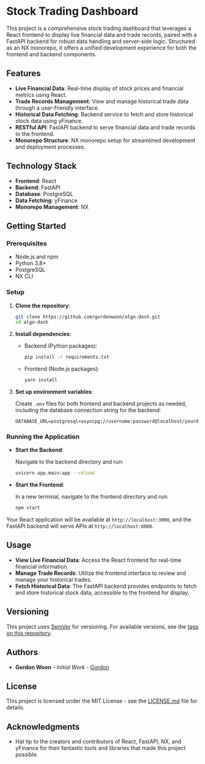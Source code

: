 # Stock Trading Dashboard

This project is a comprehensive stock trading dashboard that leverages a React frontend to display live financial data and trade records, paired with a FastAPI backend for robust data handling and server-side logic. Structured as an NX monorepo, it offers a unified development experience for both the frontend and backend components.

## Features

- **Live Financial Data**: Real-time display of stock prices and financial metrics using React.
- **Trade Records Management**: View and manage historical trade data through a user-friendly interface.
- **Historical Data Fetching**: Backend service to fetch and store historical stock data using yFinance.
- **RESTful API**: FastAPI backend to serve financial data and trade records to the frontend.
- **Monorepo Structure**: NX monorepo setup for streamlined development and deployment processes.

## Technology Stack

- **Frontend**: React
- **Backend**: FastAPI
- **Database**: PostgreSQL
- **Data Fetching**: yFinance
- **Monorepo Management**: NX

## Getting Started

### Prerequisites

- Node.js and npm
- Python 3.8+
- PostgreSQL
- NX CLI

### Setup

1. **Clone the repository**:

   ```bash
   git clone https://github.com/gordonwoon/algo-dash.git
   cd algo-dash
   ```

2. **Install dependencies**:

   - Backend (Python packages):
     ```bash
     pip install -r requirements.txt
     ```
   - Frontend (Node.js packages):
     ```bash
     yarn install
     ```

3. **Set up environment variables**:

   Create `.env` files for both frontend and backend projects as needed, including the database connection string for the backend:

   ```env
   DATABASE_URL=postgresql+asyncpg://username:password@localhost/yourdatabase
   ```

### Running the Application

- **Start the Backend**:

  Navigate to the backend directory and run:

  ```bash
  uvicorn app.main:app --reload
  ```

- **Start the Frontend**:

  In a new terminal, navigate to the frontend directory and run:

  ```bash
  npm start
  ```

Your React application will be available at `http://localhost:3000`, and the FastAPI backend will serve APIs at `http://localhost:8000`.

## Usage

- **View Live Financial Data**: Access the React frontend for real-time financial information.
- **Manage Trade Records**: Utilize the frontend interface to review and manage your historical trades.
- **Fetch Historical Data**: The FastAPI backend provides endpoints to fetch and store historical stock data, accessible to the frontend for display.

## Versioning

This project uses [SemVer](http://semver.org/) for versioning. For available versions, see the [tags on this repository](https://yourrepository.com/yourproject/tags).

## Authors

- **Gordon Woon** - _Initial Work_ - [Gordon](https://github.com/gordonwoon)

## License

This project is licensed under the MIT License - see the [LICENSE.md](LICENSE.md) file for details.

## Acknowledgments

- Hat tip to the creators and contributors of React, FastAPI, NX, and yFinance for their fantastic tools and libraries that made this project possible.
